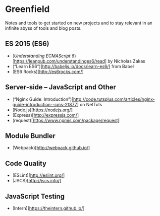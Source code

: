 # Greenfield
Notes and tools to get started on new projects and to stay relevant in an infinite abyss of tools and blog posts.

## ES 2015 (ES6)
* (_Understanding ECMAScript 6_)[https://leanpub.com/understandinges6/read] by Nicholas Zakas
* (“Learn ES6”)[http://babeljs.io/docs/learn-es6/] from Babel
* (ES6 Rocks)[http://es6rocks.com/]


## Server-side – JavaScript and Other
* (“Nginx Guide: Introduction”)[http://code.tutsplus.com/articles/nginx-guide-introduction--cms-21877] on NetTuts
* (Node.js)[https://nodejs.org/]
* (Express)[http://expressjs.com/]
* (request)[https://www.npmjs.com/package/request]


## Module Bundler
* (Webpack)[http://webpack.github.io/]


## Code Quality
* (ESLint)[http://eslint.org/]
* (JSCS)[http://jscs.info/]


## JavaScript Testing
* (Intern)[https://theintern.github.io/]
